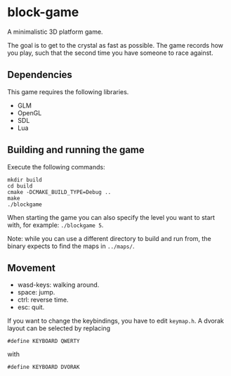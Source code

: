 block-game
==========

A minimalistic 3D platform game.

The goal is to get to the crystal as fast as possible. The game records how you play, such that the second time you have someone to race against.

Dependencies
------------
This game requires the following libraries.
* GLM
* OpenGL
* SDL
* Lua

Building and running the game
-----------------------------
Execute the following commands:

    mkdir build
    cd build
    cmake -DCMAKE_BUILD_TYPE=Debug ..
    make
    ./blockgame

When starting the game you can also specify the level you want to start with, for example: `./blockgame 5`.

Note: while you can use a different directory to build and run from, the binary expects to find the maps in `../maps/`.
    
Movement
--------
* wasd-keys: walking around.
* space: jump.
* ctrl: reverse time.
* esc: quit.

If you want to change the keybindings, you have to edit `keymap.h`. A dvorak layout can be selected by replacing
    
    #define KEYBOARD QWERTY 
    
with 

    #define KEYBOARD DVORAK

